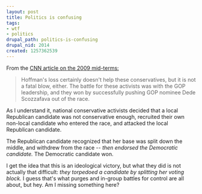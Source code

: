 ```yaml
--- 
layout: post
title: Politics is confusing
tags: 
- wtf
- politics
drupal_path: politics-is-confusing
drupal_nid: 2014
created: 1257362539
---
```

From the <a href="http://www.cnn.com/2009/POLITICS/11/04/election.analysis/index.html">CNN article on the 2009 mid-terms:</a>

<blockquote>Hoffman's loss certainly doesn't help these conservatives, but it is not a fatal blow, either. The battle for these activists was with the GOP leadership, and they won by successfully pushing GOP nominee Dede Scozzafava out of the race.</blockquote>

As I understand it, national conservative activists decided that a local Republican candidate was not conservative enough, recruited their own non-local candidate who entered the race, and attacked the local Republican candidate.

The Republican candidate recognized that her base was split down the middle, and withdrew from the race -- <em>then endorsed the Democratic candidate.</em> The Democratic candidate won.

I get the idea that this is an ideological victory, but what they did is not actually that difficult: <em>they torpedoed a candidate by splitting her voting block.</em> I guess that's what purges and in-group battles for control are all about, but hey. Am I missing something here?
